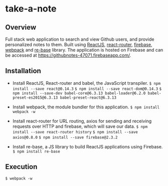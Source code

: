  take-a-note
==================

Overview
---------

Full stack web application to search and view Github users, and provide personalized notes to them. Built using [ReactJS](https://facebook.github.io/react/index.html), [react-router](https://react-router.now.sh), [firebase](https://firebase.google.com/), [webpack](https://webpack.github.io) and [re-base](https://github.com/tylermcginnis/re-base) library.
The application is hosted on Firebase and can be accessed at https://githubnotes-47071.firebaseapp.com/.

Installation
-------------

* Install ReactJS, React-router and babel, the JavaScript transpiler.
`$ npm install --save react@0.14.3`
`$ npm install --save react-dom@0.14.3` 
`$ npm install --save-dev babel-core@6.3.13 babel-loader@6.2.0 babel-preset-es2015@6.3.13 babel-preset-react@6.3.13`

* Install webpack, the module bundler for this application.
`$ npm install webpack -w`

* Install react-router for URL routing, axios for sending and receiving requests over HTTP and firebase, which will save our data.
`$ npm install --save react-router history`
`$ npm install --save axios@0.8.0`
`$ npm install --save firebase@2.3.2`

* Install re-base, a JS library to build ReactJS applications using Firebase.
`$ npm install re-base`

Execution
---------------
`$ webpack -w`


